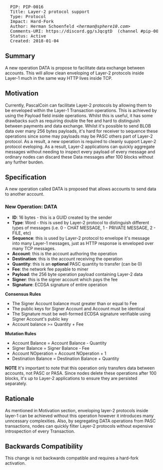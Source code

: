 <pre>
  PIP: PIP-0016
  Title: Layer-2 protocol support
  Type: Protocol
  Impact: Hard-Fork
  Author: Herman Schoenfeld <i>&lt;herman@sphere10.com&gt;</i>
  Comments-URI: https://discord.gg/sJqcgtD  (channel #pip-0016)
  Status: Active
  Created: 2018-01-04
</pre>

## Summary

A new operation DATA is propose to facilitate data exchange between accounts. This will allow clean enveloping of Layer-2 protocols inside Layer-1 much in the same way HTTP lives inside TCP.

## Motivation

Currently, PascalCoin can facilitate Layer-2 protocols by allowing them to be enveloped within the Layer-1 Transaction operations. This is achieved by using the Payload field inside operations. Whilst this is useful, it has some drawbacks such as requiring double the fee and hard to distinguish between payments and data exchange. Whilst it's possible to send BLOB data over many 256 bytes payloads, it's hard for receiver to sequence these operations since some may payloads may be PASC others part of Layer-2 protocol. As a result, a new operation is required to cleanly support Layer-2 protocol eveloping. As a result, Layer-2 applications can quickly aggregate messages without needing to inspect every payload of every message and ordinary nodes can discard these Data messages after 100 blocks without any further burden.

## Specification

A new operation called DATA is proposed that allows accounts to send data to another account.

### New Operation: DATA

- **ID**: 16 bytes - this is a GUID created by the sender
- **Type**: Word - this is used by Layer-2 protocol to distinguish different types of messages (i.e. 0 - CHAT MESSAGE, 1 - PRIVATE MESSAGE, 2 - FILE, etc)
- **Sequence**: this is used by Layer-2 protocol to envelope it's message into many Layer-1 messages, just as HTTP response is enveloped over many TCP messages. 
- **Account**: this is the account authoring the operation
- **Destination**: this is the account receiving the operation
- **Quantity**: this is an **optional** PASC quantity to transfer (can be 0)
- **Fee**: the network fee payable to miner
- **Payload**: the 256 byte operation payload containing Layer-2 data
- **Signer**: this is the signer account which pays the fee
- **Signature**: ECDSA signature of entire operation
 
**Consensus Rules**
- The Signer Account balance must greater than or equal to Fee
- The public keys for Signer Account and Account must be identical
- The Signature must be well-formed ECDSA signature verifiable using Signer Account's public key
- Account balance >= Quantity + Fee

**Mutation Rules**
- Account Balance = Account Balance - Quantity
- Signer Balance = Signer Balance - Fee
- Account NOperation = Account NOperation + 1
- Destination Balance = Destination Balance + Quantity  

**NOTE**
It's important to note that this operation only transfers data between accounts, not PASC or PASA. Since nodes delete these operations after 100 blocks, it's up to Layer-2 applications to ensure they are persisted separately. 

## Rationale

As mentioned in Motivation section, enveloping layer-2 protocols inside layer-1 can be achieved without this operation however it introduces many unncessary complexities. Also, by segregating DATA operations from PASC transactions, nodes can quickly filter Layer-2 protocols without expensive introspection of every Transaction.

## Backwards Compatibility

This change is not backwards compatible and requires a hard-fork activation.